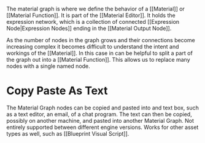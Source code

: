 The material graph is where we define the behavior of a [[Material]] or [[Material Function]].
It is part of the [[Material Editor]].
It holds the expression network, which is a collection of connected [[Expression Node|Expression Nodes]] ending in the [[Material Output Node]].

As the number of nodes in the graph grows and their connections become increasing complex it becomes difficult to understand the intent and workings of the [[Material]].
In this case in can be helpful to split a part of the graph out into a [[Material Function]].
This allows us to replace many nodes with a single named node.

# Copy Paste As Text

The Material Graph nodes can be copied and pasted into and text box, such as a text editor, an email, of a chat program.
The text can then be copied, possibly on another machine, and pasted into another Material Graph.
Not entirely supported between different engine versions.
Works for other asset types as well, such as [[Blueprint Visual Script]].